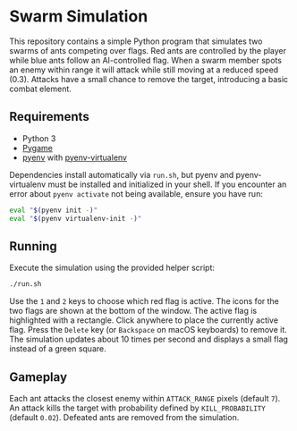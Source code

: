 # Swarm Simulation

This repository contains a simple Python program that simulates two swarms of ants competing over flags. Red ants are controlled by the player while blue ants follow an AI-controlled flag. When a swarm member spots an enemy within range it will attack while still moving at a reduced speed (0.3). Attacks have a small chance to remove the target, introducing a basic combat element.

## Requirements

- Python 3
- [Pygame](https://www.pygame.org/)
- [pyenv](https://github.com/pyenv/pyenv) with [pyenv-virtualenv](https://github.com/pyenv/pyenv-virtualenv)

Dependencies install automatically via `run.sh`, but pyenv and pyenv-virtualenv
must be installed and initialized in your shell. If you encounter an error about
`pyenv activate` not being available, ensure you have run:

```bash
eval "$(pyenv init -)"
eval "$(pyenv virtualenv-init -)"
```

## Running

Execute the simulation using the provided helper script:

```bash
./run.sh
```

Use the `1` and `2` keys to choose which red flag is active. The icons for the
two flags are shown at the bottom of the window. The active flag is highlighted
with a rectangle. Click anywhere to place the currently active flag. Press the
`Delete` key (or `Backspace` on macOS keyboards) to remove it. The simulation
updates about 10 times per second and displays a small flag instead of a green
square.

## Gameplay

Each ant attacks the closest enemy within `ATTACK_RANGE` pixels (default `7`).
An attack kills the target with probability defined by `KILL_PROBABILITY`
(default `0.02`). Defeated ants are removed from the simulation.
